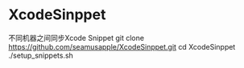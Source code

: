 # XcodeSinppet
不同机器之间同步Xcode Snippet
git clone https://github.com/seamusapple/XcodeSinppet.git
cd XcodeSinppet
./setup_snippets.sh